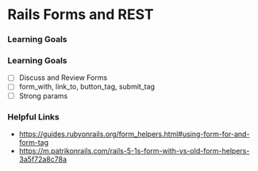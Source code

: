# Rails Forms and REST

### Learning Goals

### Learning Goals

* [ ] Discuss and Review Forms
* [ ] form_with, link_to, button_tag, submit_tag
* [ ] Strong params

### Helpful Links

* <https://guides.rubyonrails.org/form_helpers.html#using-form-for-and-form-tag>
* <https://m.patrikonrails.com/rails-5-1s-form-with-vs-old-form-helpers-3a5f72a8c78a>

